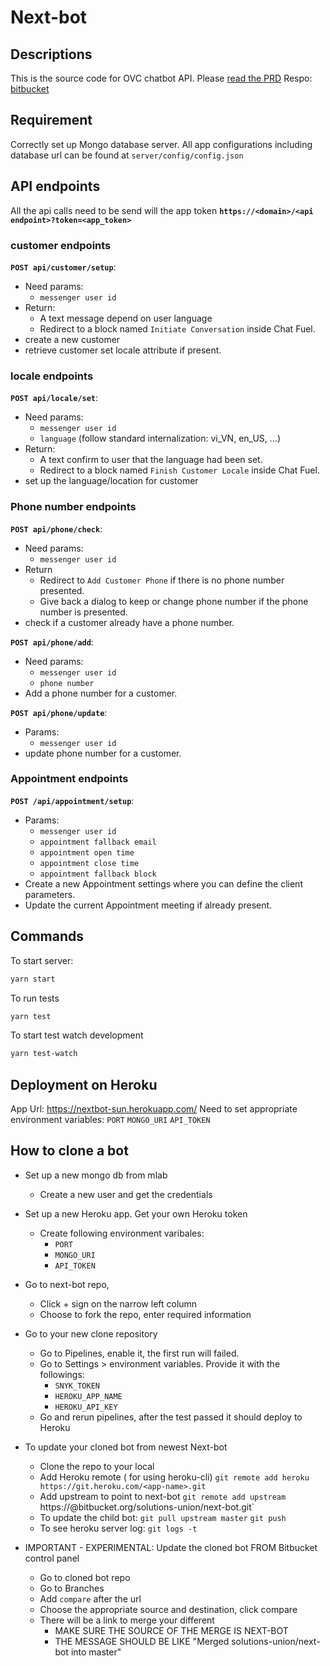 # Next-bot

## Descriptions

This is the source code for OVC chatbot API.
Please [read the PRD](http://bit.ly/2voU8bQ)
Respo: [bitbucket](https://bitbucket.org/solutions-union/next-bot)

## Requirement
Correctly set up Mongo database server.
All app configurations including database url can be found at `server/config/config.json`

## API endpoints

All the api calls need to be send will the app token
**`https://<domain>/<api endpoint>?token=<app_token>`**

### customer endpoints
**`POST api/customer/setup`**:

- Need params:
    - `messenger user id`
- Return:
    - A text message depend on user language
    - Redirect to a block named `Initiate Conversation` inside Chat Fuel.
- create a new customer
- retrieve customer set locale attribute if present.

### locale endpoints
**`POST api/locale/set`**:

- Need params:
    - `messenger user id`
    - `language` (follow standard internalization: vi_VN, en_US, ...)
- Return:
    - A text confirm to user that the language had been set.
    - Redirect to a block named `Finish Customer Locale` inside Chat Fuel.
- set up the language/location for customer

### Phone number endpoints
**`POST api/phone/check`**:

- Need params:
    - `messenger user id`
- Return
    - Redirect to `Add Customer Phone` if there is no phone number presented.
    - Give back a dialog to keep or change phone number if the phone number is presented.
- check if a customer already have a phone number.

**`POST api/phone/add`**:

- Need params:
    - `messenger user id`
    - `phone number`
- Add a phone number for a customer.

**`POST api/phone/update`**:

- Params:
    - `messenger user id`
- update phone number for a customer.

### Appointment endpoints
**`POST /api/appointment/setup`**:

- Params:
    - `messenger user id`
    - `appointment fallback email`
    - `appointment open time`
    - `appointment close time`
    - `appointment fallback block`
- Create a new Appointment settings where you can define the client parameters.
- Update the current Appointment meeting if already present.

## Commands
To start server:
```bash
yarn start
```

To run tests
```bash
yarn test
```

To start test watch development
```bash
yarn test-watch
```

## Deployment on Heroku
App Url: https://nextbot-sun.herokuapp.com/
Need to set appropriate environment variables:
`PORT`
`MONGO_URI`
`API_TOKEN`

## How to clone a bot
- Set up a new mongo db from mlab
    - Create a new user and get the credentials
- Set up a new Heroku app. Get your own Heroku token
    - Create following environment varibales:
        - `PORT`
        - `MONGO_URI`
        - `API_TOKEN`
- Go to next-bot repo,
    - Click + sign on the narrow left column
    - Choose to fork the repo, enter required information
- Go to your new clone repository
    - Go to Pipelines, enable it, the first run will failed.
    - Go to Settings > environment variables. Provide it with the followings:
        - `SNYK_TOKEN`
        - `HEROKU_APP_NAME`
        - `HEROKU_API_KEY`
    - Go and rerun pipelines, after the test passed it should deploy to Heroku

- To update your cloned bot from newest Next-bot
    - Clone the repo to your local
    - Add Heroku remote ( for using heroku-cli)
    `git remote add heroku https://git.heroku.com/<app-name>.git`
    - Add upstream to point to next-bot
    `git remote add upstream `https://<username>@bitbucket.org/solutions-union/next-bot.git`
    - To update the child bot:
    `git pull upstream master`
    `git push`
    - To see heroku server log:
    `git logs -t`

- IMPORTANT - EXPERIMENTAL: Update the cloned bot FROM Bitbucket control panel
    - Go to cloned bot repo
    - Go to Branches
    - Add `compare` after the url
    - Choose the appropriate source and destination, click compare
    - There will be a link to merge your different
        - MAKE SURE THE SOURCE OF THE MERGE IS NEXT-BOT
        - THE MESSAGE SHOULD BE LIKE "Merged solutions-union/next-bot into master"
